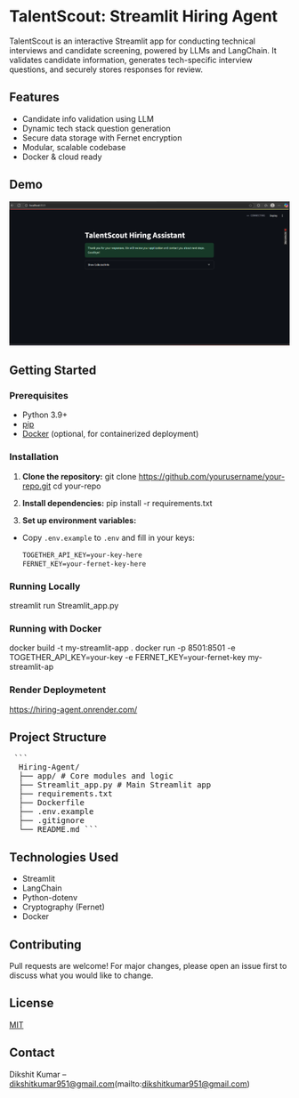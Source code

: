# TalentScout: Streamlit Hiring Agent

TalentScout is an interactive Streamlit app for conducting technical interviews and candidate screening, powered by LLMs and LangChain. It validates candidate information, generates tech-specific interview questions, and securely stores responses for review.

## Features

- Candidate info validation using LLM
- Dynamic tech stack question generation
- Secure data storage with Fernet encryption
- Modular, scalable codebase
- Docker & cloud ready

## Demo

![screenshot](image.png) <!-- Add a screenshot of your app here -->

## Getting Started

### Prerequisites

- Python 3.9+
- [pip](https://pip.pypa.io/en/stable/)
- [Docker](https://docs.docker.com/get-docker/) (optional, for containerized deployment)

### Installation

1. **Clone the repository:**
git clone https://github.com/yourusername/your-repo.git
cd your-repo

2. **Install dependencies:**
pip install -r requirements.txt

3. **Set up environment variables:**
- Copy `.env.example` to `.env` and fill in your keys:
  ```
  TOGETHER_API_KEY=your-key-here
  FERNET_KEY=your-fernet-key-here
  ```

### Running Locally

streamlit run Streamlit_app.py


### Running with Docker

docker build -t my-streamlit-app .
docker run -p 8501:8501
-e TOGETHER_API_KEY=your-key
-e FERNET_KEY=your-fernet-key
my-streamlit-ap

### Render Deploymetent
https://hiring-agent.onrender.com/

## Project Structure

<pre> ``` 
  Hiring-Agent/ 
  ├── app/ # Core modules and logic 
  ├── Streamlit_app.py # Main Streamlit app 
  ├── requirements.txt 
  ├── Dockerfile 
  ├── .env.example 
  ├── .gitignore 
  └── README.md ``` </pre>



## Technologies Used

- Streamlit
- LangChain
- Python-dotenv
- Cryptography (Fernet)
- Docker

## Contributing

Pull requests are welcome! For major changes, please open an issue first to discuss what you would like to change.

## License

[MIT](LICENSE)

## Contact

Dikshit Kumar – dikshitkumar951@gmail.com(mailto:dikshitkumar951@gmail.com)

